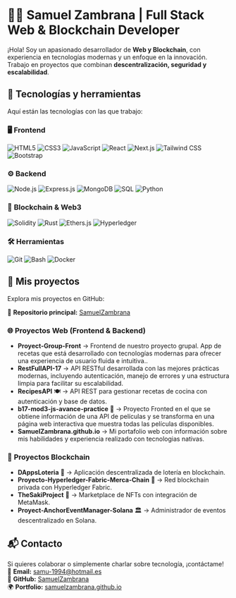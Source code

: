 # 👨‍💻 Samuel Zambrana | Full Stack Web & Blockchain Developer

¡Hola! Soy un apasionado desarrollador de **Web y Blockchain**, con experiencia en tecnologías modernas y un enfoque en la innovación. Trabajo en proyectos que combinan **descentralización, seguridad y escalabilidad**.

## 🚀 Tecnologías y herramientas
Aquí están las tecnologías con las que trabajo:

### 🖥️ **Frontend**
![HTML5](https://img.shields.io/badge/HTML5-E34F26?style=flat&logo=html5&logoColor=white)
![CSS3](https://img.shields.io/badge/CSS3-1572B6?style=flat&logo=css3&logoColor=white)
![JavaScript](https://img.shields.io/badge/JavaScript-F7DF1E?style=flat&logo=javascript&logoColor=black)
![React](https://img.shields.io/badge/React-61DAFB?style=flat&logo=react&logoColor=black)
![Next.js](https://img.shields.io/badge/Next.js-000000?style=flat&logo=next.js&logoColor=white)
![Tailwind CSS](https://img.shields.io/badge/TailwindCSS-38B2AC?style=flat&logo=tailwind-css&logoColor=white)
![Bootstrap](https://img.shields.io/badge/Bootstrap-7952B3?style=flat&logo=bootstrap&logoColor=white)

### ⚙️ **Backend**
![Node.js](https://img.shields.io/badge/Node.js-339933?style=flat&logo=node.js&logoColor=white)
![Express.js](https://img.shields.io/badge/Express.js-000000?style=flat&logo=express&logoColor=white)
![MongoDB](https://img.shields.io/badge/MongoDB-47A248?style=flat&logo=mongodb&logoColor=white)
![SQL](https://img.shields.io/badge/SQL-003B57?style=flat&logo=postgresql&logoColor=white)
![Python](https://img.shields.io/badge/Python-3776AB?style=flat&logo=python&logoColor=white)

### 🔗 **Blockchain & Web3**
![Solidity](https://img.shields.io/badge/Solidity-363636?style=flat&logo=solidity&logoColor=white)
![Rust](https://img.shields.io/badge/Rust-000000?style=flat&logo=rust&logoColor=white)
![Ethers.js](https://img.shields.io/badge/Ethers.js-3C3C3C?style=flat&logo=ethereum&logoColor=white)
![Hyperledger](https://img.shields.io/badge/Hyperledger-2F3134?style=flat&logo=hyperledger&logoColor=white)

### 🛠️ **Herramientas**
![Git](https://img.shields.io/badge/Git-F05032?style=flat&logo=git&logoColor=white)
![Bash](https://img.shields.io/badge/Bash-4EAA25?style=flat&logo=gnu-bash&logoColor=white)
![Docker](https://img.shields.io/badge/Docker-2496ED?style=flat&logo=docker&logoColor=white)

## 📂 Mis proyectos
Explora mis proyectos en GitHub:

🔗 **Repositorio principal:** [SamuelZambrana](https://github.com/SamuelZambrana?tab=repositories)

### 🌐 **Proyectos Web (Frontend & Backend)**
- **Proyect-Group-Front** → Frontend de nuestro proyecto grupal. App de recetas que está desarrollado con tecnologías modernas para ofrecer una experiencia de usuario fluida e intuitiva..
- **RestFullAPI-17** → API RESTful desarrollada con las mejores prácticas modernas, incluyendo autenticación, manejo de errores y una estructura limpia para facilitar su escalabilidad.
- **RecipesAPI** 🍽️ → API REST para gestionar recetas de cocina con autenticación y base de datos.
- **b17-mod3-js-avance-practice** 🔗 → Proyecto Fronted en el que se obtiene información de una API de películas y se transforma en una página web interactiva que muestra todas las películas disponibles.
- **SamuelZambrana.github.io** → Mi portafolio web con información sobre mis habilidades y experiencia realizado con tecnologias nativas.


### 🔗 **Proyectos Blockchain**
- **DAppsLoteria** 🎲 → Aplicación descentralizada de lotería en blockchain.
- **Proyecto-Hyperledger-Fabric-Merca-Chain** 🔗 → Red blockchain privada con Hyperledger Fabric.
- **TheSakiProject** 🎨 → Marketplace de NFTs con integración de MetaMask.
- **Proyect-AnchorEventManager-Solana** 🏛️ → Administrador de eventos descentralizado en Solana.

## 📬 Contacto
Si quieres colaborar o simplemente charlar sobre tecnología, ¡contáctame!  
📧 **Email:** samu-1994@hotmail.es  
🔗 **GitHub:** [SamuelZambrana](https://github.com/SamuelZambrana)  
🌍 **Portfolio:** [samuelzambrana.github.io](https://samuelzambrana.github.io)
